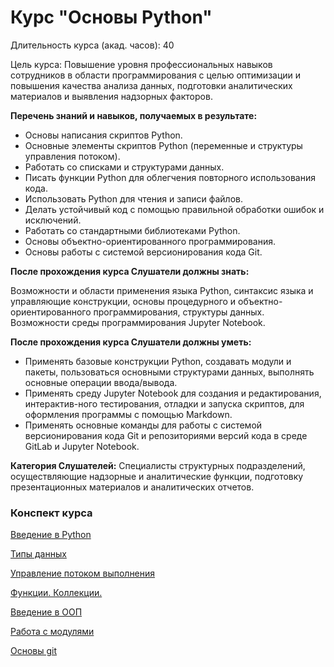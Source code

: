 

Курс "Основы Python"
====================

Длительность курса (акад. часов): 40

Цель курса: Повышение уровня профессиональных навыков сотрудников в области программирования с целью оптимизации и повышения качества анализа данных, подготовки аналитических материалов и выявления надзорных факторов.

**Перечень знаний и навыков, получаемых в результате:**

- Основы написания скриптов Python.
- Основные элементы скриптов Python (переменные и структуры управления потоком).
- Работать со списками и структурами данных.
- Писать функции Python для облегчения повторного использования кода.
- Использовать Python для чтения и записи файлов.
- Делать устойчивый код с помощью правильной обработки ошибок и исключений.
- Работать со стандартными библиотеками Python.
- Основы объектно-ориентированного программирования.
- Основы работы с системой версионирования кода Git.

**После прохождения курса Слушатели должны знать:**

Возможности и области применения языка Python, синтаксис языка и управляющие конструкции, основы процедурного и объектно-ориентированного программирования, структуры данных. Возможности среды программирования Jupyter Notebook.

**После прохождения курса Слушатели должны уметь:**
- Применять базовые конструкции Python, создавать модули и пакеты, пользоваться основными структурами данных, выполнять основные операции ввода/вывода.
- Применять среду Jupyter Notebook для создания и редактирования, интерактив-ного тестирования, отладки и запуска скриптов, для оформления программы с помощью Markdown.
- Применять основные команды для работы с системой версионирования кода Git и репозиториями версий кода в среде GitLab и Jupyter Notebook.

**Категория Слушателей:** Специалисты структурных подразделений, осуществляющие надзорные и аналитические функции, подготовку презентационных материалов и аналитических отчетов.

### Конспект курса

[Введение в Python](getting_started.md)

[Типы данных](types.md)

[Управление потоком выполнения](cycles_and_branching.md)

[Функции. Коллекции.](collections_and_functions.md)

[Введение в ООП](oop.md)

[Работа с модулями](modules_info.md)

[Основы git](git_info.md)


